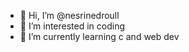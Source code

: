 - 👋 Hi, I’m @nesrinedroull
- 👀 I’m interested in coding
- 🌱 I’m currently learning c and web dev

<!---
nesrinedroull/nesrinedroull is a ✨ special ✨ repository because its `README.md` (this file) appears on your GitHub profile.
You can click the Preview link to take a look at your changes.
--->
